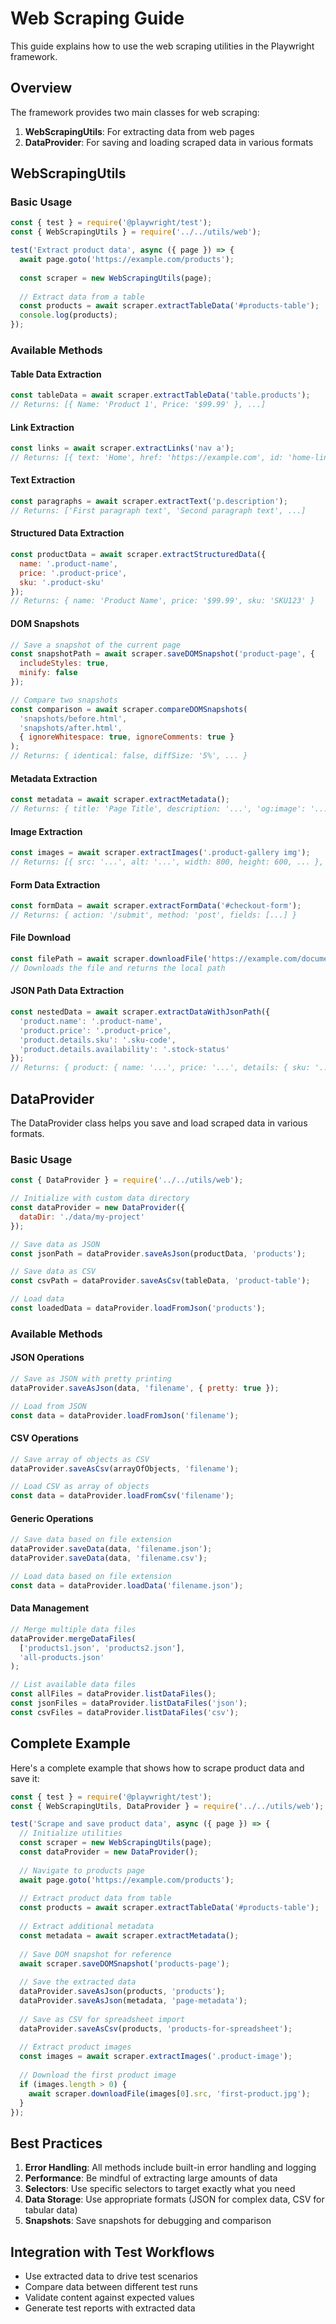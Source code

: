 <!-- Source: /Users/mzahirudeen/playwright-framework-dev/docs/web-scraping-guide.md -->

# Web Scraping Guide

This guide explains how to use the web scraping utilities in the Playwright framework.

## Overview

The framework provides two main classes for web scraping:

1. **WebScrapingUtils**: For extracting data from web pages
2. **DataProvider**: For saving and loading scraped data in various formats

## WebScrapingUtils

### Basic Usage

```javascript
const { test } = require('@playwright/test');
const { WebScrapingUtils } = require('../../utils/web');

test('Extract product data', async ({ page }) => {
  await page.goto('https://example.com/products');
  
  const scraper = new WebScrapingUtils(page);
  
  // Extract data from a table
  const products = await scraper.extractTableData('#products-table');
  console.log(products);
});
```

### Available Methods

#### Table Data Extraction

```javascript
const tableData = await scraper.extractTableData('table.products');
// Returns: [{ Name: 'Product 1', Price: '$99.99' }, ...]
```

#### Link Extraction

```javascript
const links = await scraper.extractLinks('nav a');
// Returns: [{ text: 'Home', href: 'https://example.com', id: 'home-link' }, ...]
```

#### Text Extraction

```javascript
const paragraphs = await scraper.extractText('p.description');
// Returns: ['First paragraph text', 'Second paragraph text', ...]
```

#### Structured Data Extraction

```javascript
const productData = await scraper.extractStructuredData({
  name: '.product-name',
  price: '.product-price',
  sku: '.product-sku'
});
// Returns: { name: 'Product Name', price: '$99.99', sku: 'SKU123' }
```

#### DOM Snapshots

```javascript
// Save a snapshot of the current page
const snapshotPath = await scraper.saveDOMSnapshot('product-page', {
  includeStyles: true,
  minify: false
});

// Compare two snapshots
const comparison = await scraper.compareDOMSnapshots(
  'snapshots/before.html',
  'snapshots/after.html',
  { ignoreWhitespace: true, ignoreComments: true }
);
// Returns: { identical: false, diffSize: '5%', ... }
```

#### Metadata Extraction

```javascript
const metadata = await scraper.extractMetadata();
// Returns: { title: 'Page Title', description: '...', 'og:image': '...', ... }
```

#### Image Extraction

```javascript
const images = await scraper.extractImages('.product-gallery img');
// Returns: [{ src: '...', alt: '...', width: 800, height: 600, ... }, ...]
```

#### Form Data Extraction

```javascript
const formData = await scraper.extractFormData('#checkout-form');
// Returns: { action: '/submit', method: 'post', fields: [...] }
```

#### File Download

```javascript
const filePath = await scraper.downloadFile('https://example.com/document.pdf', 'my-document.pdf');
// Downloads the file and returns the local path
```

#### JSON Path Data Extraction

```javascript
const nestedData = await scraper.extractDataWithJsonPath({
  'product.name': '.product-name',
  'product.price': '.product-price',
  'product.details.sku': '.sku-code',
  'product.details.availability': '.stock-status'
});
// Returns: { product: { name: '...', price: '...', details: { sku: '...', availability: '...' } } }
```

## DataProvider

The DataProvider class helps you save and load scraped data in various formats.

### Basic Usage

```javascript
const { DataProvider } = require('../../utils/web');

// Initialize with custom data directory
const dataProvider = new DataProvider({
  dataDir: './data/my-project'
});

// Save data as JSON
const jsonPath = dataProvider.saveAsJson(productData, 'products');

// Save data as CSV
const csvPath = dataProvider.saveAsCsv(tableData, 'product-table');

// Load data
const loadedData = dataProvider.loadFromJson('products');
```

### Available Methods

#### JSON Operations

```javascript
// Save as JSON with pretty printing
dataProvider.saveAsJson(data, 'filename', { pretty: true });

// Load from JSON
const data = dataProvider.loadFromJson('filename');
```

#### CSV Operations

```javascript
// Save array of objects as CSV
dataProvider.saveAsCsv(arrayOfObjects, 'filename');

// Load CSV as array of objects
const data = dataProvider.loadFromCsv('filename');
```

#### Generic Operations

```javascript
// Save data based on file extension
dataProvider.saveData(data, 'filename.json');
dataProvider.saveData(data, 'filename.csv');

// Load data based on file extension
const data = dataProvider.loadData('filename.json');
```

#### Data Management

```javascript
// Merge multiple data files
dataProvider.mergeDataFiles(
  ['products1.json', 'products2.json'],
  'all-products.json'
);

// List available data files
const allFiles = dataProvider.listDataFiles();
const jsonFiles = dataProvider.listDataFiles('json');
const csvFiles = dataProvider.listDataFiles('csv');
```

## Complete Example

Here's a complete example that shows how to scrape product data and save it:

```javascript
const { test } = require('@playwright/test');
const { WebScrapingUtils, DataProvider } = require('../../utils/web');

test('Scrape and save product data', async ({ page }) => {
  // Initialize utilities
  const scraper = new WebScrapingUtils(page);
  const dataProvider = new DataProvider();
  
  // Navigate to products page
  await page.goto('https://example.com/products');
  
  // Extract product data from table
  const products = await scraper.extractTableData('#products-table');
  
  // Extract additional metadata
  const metadata = await scraper.extractMetadata();
  
  // Save DOM snapshot for reference
  await scraper.saveDOMSnapshot('products-page');
  
  // Save the extracted data
  dataProvider.saveAsJson(products, 'products');
  dataProvider.saveAsJson(metadata, 'page-metadata');
  
  // Save as CSV for spreadsheet import
  dataProvider.saveAsCsv(products, 'products-for-spreadsheet');
  
  // Extract product images
  const images = await scraper.extractImages('.product-image');
  
  // Download the first product image
  if (images.length > 0) {
    await scraper.downloadFile(images[0].src, 'first-product.jpg');
  }
});
```

## Best Practices

1. **Error Handling**: All methods include built-in error handling and logging
2. **Performance**: Be mindful of extracting large amounts of data
3. **Selectors**: Use specific selectors to target exactly what you need
4. **Data Storage**: Use appropriate formats (JSON for complex data, CSV for tabular data)
5. **Snapshots**: Save snapshots for debugging and comparison

## Integration with Test Workflows

- Use extracted data to drive test scenarios
- Compare data between different test runs
- Validate content against expected values
- Generate test reports with extracted data